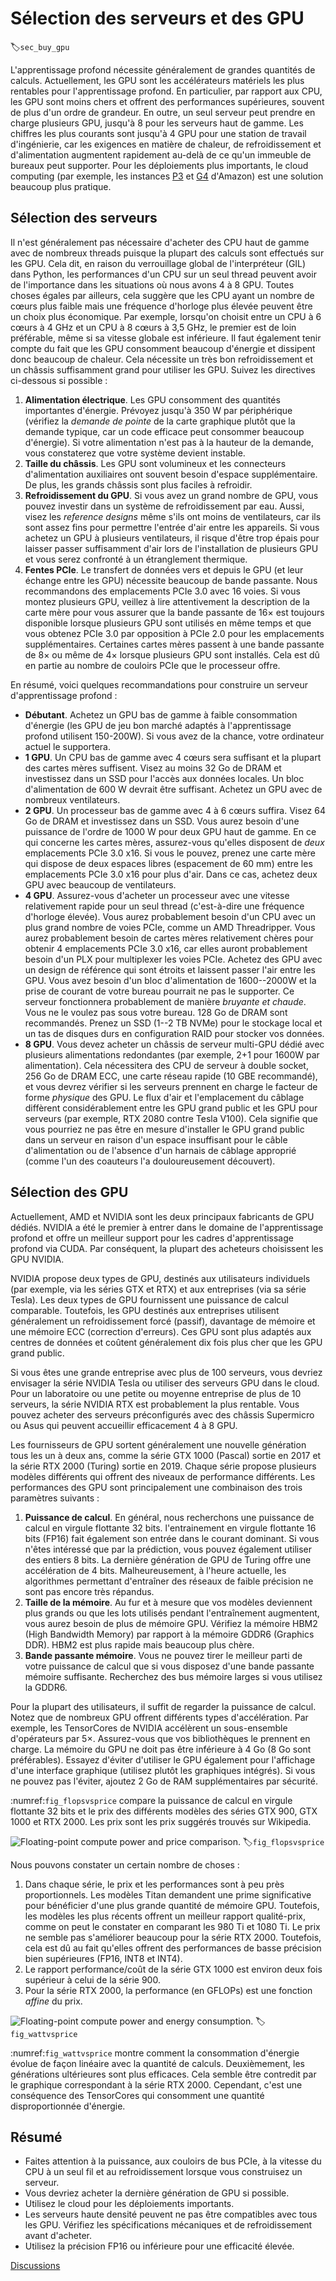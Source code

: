 # Sélection des serveurs et des GPU
:label:`sec_buy_gpu` 

 L'apprentissage profond nécessite généralement de grandes quantités de calculs. Actuellement, les GPU sont les accélérateurs matériels les plus rentables pour l'apprentissage profond. En particulier, par rapport aux CPU, les GPU sont moins chers et offrent des performances supérieures, souvent de plus d'un ordre de grandeur. En outre, un seul serveur peut prendre en charge plusieurs GPU, jusqu'à 8 pour les serveurs haut de gamme. Les chiffres les plus courants sont jusqu'à 4 GPU pour une station de travail d'ingénierie, car les exigences en matière de chaleur, de refroidissement et d'alimentation augmentent rapidement au-delà de ce qu'un immeuble de bureaux peut supporter. Pour les déploiements plus importants, le cloud computing (par exemple, les instances [P3](https://aws.amazon.com/ec2/instance-types/p3/) et [G4](https://aws.amazon.com/blogs/aws/in-the-works-ec2-instances-g4-with-nvidia-t4-gpus/) d'Amazon) est une solution beaucoup plus pratique.


## Sélection des serveurs

Il n'est généralement pas nécessaire d'acheter des CPU haut de gamme avec de nombreux threads puisque la plupart des calculs sont effectués sur les GPU. Cela dit, en raison du verrouillage global de l'interpréteur (GIL) dans Python, les performances d'un CPU sur un seul thread peuvent avoir de l'importance dans les situations où nous avons 4 à 8 GPU. Toutes choses égales par ailleurs, cela suggère que les CPU ayant un nombre de cœurs plus faible mais une fréquence d'horloge plus élevée peuvent être un choix plus économique. Par exemple, lorsqu'on choisit entre un CPU à 6 cœurs à 4 GHz et un CPU à 8 cœurs à 3,5 GHz, le premier est de loin préférable, même si sa vitesse globale est inférieure.
Il faut également tenir compte du fait que les GPU consomment beaucoup d'énergie et dissipent donc beaucoup de chaleur. Cela nécessite un très bon refroidissement et un châssis suffisamment grand pour utiliser les GPU. Suivez les directives ci-dessous si possible :

1. **Alimentation électrique**. Les GPU consomment des quantités importantes d'énergie. Prévoyez jusqu'à 350 W par périphérique (vérifiez la *demande de pointe* de la carte graphique plutôt que la demande typique, car un code efficace peut consommer beaucoup d'énergie). Si votre alimentation n'est pas à la hauteur de la demande, vous constaterez que votre système devient instable.
1. **Taille du châssis**. Les GPU sont volumineux et les connecteurs d'alimentation auxiliaires ont souvent besoin d'espace supplémentaire. De plus, les grands châssis sont plus faciles à refroidir.
1. **Refroidissement du GPU**. Si vous avez un grand nombre de GPU, vous pouvez investir dans un système de refroidissement par eau. Aussi, visez les *reference designs* même s'ils ont moins de ventilateurs, car ils sont assez fins pour permettre l'entrée d'air entre les appareils. Si vous achetez un GPU à plusieurs ventilateurs, il risque d'être trop épais pour laisser passer suffisamment d'air lors de l'installation de plusieurs GPU et vous serez confronté à un étranglement thermique.
1. **Fentes PCIe**. Le transfert de données vers et depuis le GPU (et leur échange entre les GPU) nécessite beaucoup de bande passante. Nous recommandons des emplacements PCIe 3.0 avec 16 voies. Si vous montez plusieurs GPU, veillez à lire attentivement la description de la carte mère pour vous assurer que la bande passante de 16$\times$ est toujours disponible lorsque plusieurs GPU sont utilisés en même temps et que vous obtenez PCIe 3.0 par opposition à PCIe 2.0 pour les emplacements supplémentaires. Certaines cartes mères passent à une bande passante de 8$\times$ ou même de 4$\times$ lorsque plusieurs GPU sont installés. Cela est dû en partie au nombre de couloirs PCIe que le processeur offre.

En résumé, voici quelques recommandations pour construire un serveur d'apprentissage profond :

* **Débutant**. Achetez un GPU bas de gamme à faible consommation d'énergie (les GPU de jeu bon marché adaptés à l'apprentissage profond utilisent 150-200W). Si vous avez de la chance, votre ordinateur actuel le supportera.
* **1 GPU**. Un CPU bas de gamme avec 4 cœurs sera suffisant et la plupart des cartes mères suffisent. Visez au moins 32 Go de DRAM et investissez dans un SSD pour l'accès aux données locales. Un bloc d'alimentation de 600 W devrait être suffisant. Achetez un GPU avec de nombreux ventilateurs.
* **2 GPU**. Un processeur bas de gamme avec 4 à 6 cœurs suffira. Visez 64 Go de DRAM et investissez dans un SSD. Vous aurez besoin d'une puissance de l'ordre de 1000 W pour deux GPU haut de gamme. En ce qui concerne les cartes mères, assurez-vous qu'elles disposent de *deux* emplacements PCIe 3.0 x16. Si vous le pouvez, prenez une carte mère qui dispose de deux espaces libres (espacement de 60 mm) entre les emplacements PCIe 3.0 x16 pour plus d'air. Dans ce cas, achetez deux GPU avec beaucoup de ventilateurs.
* **4 GPU**. Assurez-vous d'acheter un processeur avec une vitesse relativement rapide pour un seul thread (c'est-à-dire une fréquence d'horloge élevée). Vous aurez probablement besoin d'un CPU avec un plus grand nombre de voies PCIe, comme un AMD Threadripper. Vous aurez probablement besoin de cartes mères relativement chères pour obtenir 4 emplacements PCIe 3.0 x16, car elles auront probablement besoin d'un PLX pour multiplexer les voies PCIe. Achetez des GPU avec un design de référence qui sont étroits et laissent passer l'air entre les GPU. Vous avez besoin d'un bloc d'alimentation de 1600--2000W et la prise de courant de votre bureau pourrait ne pas le supporter. Ce serveur fonctionnera probablement de manière *bruyante et chaude*. Vous ne le voulez pas sous votre bureau. 128 Go de DRAM sont recommandés. Prenez un SSD (1--2 TB NVMe) pour le stockage local et un tas de disques durs en configuration RAID pour stocker vos données.
* **8 GPU**. Vous devez acheter un châssis de serveur multi-GPU dédié avec plusieurs alimentations redondantes (par exemple, 2+1 pour 1600W par alimentation). Cela nécessitera des CPU de serveur à double socket, 256 Go de DRAM ECC, une carte réseau rapide (10 GBE recommandé), et vous devrez vérifier si les serveurs prennent en charge le facteur de forme *physique* des GPU. Le flux d'air et l'emplacement du câblage diffèrent considérablement entre les GPU grand public et les GPU pour serveurs (par exemple, RTX 2080 contre Tesla V100). Cela signifie que vous pourriez ne pas être en mesure d'installer le GPU grand public dans un serveur en raison d'un espace insuffisant pour le câble d'alimentation ou de l'absence d'un harnais de câblage approprié (comme l'un des coauteurs l'a douloureusement découvert).


## Sélection des GPU

Actuellement, AMD et NVIDIA sont les deux principaux fabricants de GPU dédiés. NVIDIA a été le premier à entrer dans le domaine de l'apprentissage profond et offre un meilleur support pour les cadres d'apprentissage profond via CUDA. Par conséquent, la plupart des acheteurs choisissent les GPU NVIDIA.

NVIDIA propose deux types de GPU, destinés aux utilisateurs individuels (par exemple, via les séries GTX et RTX) et aux entreprises (via sa série Tesla). Les deux types de GPU fournissent une puissance de calcul comparable. Toutefois, les GPU destinés aux entreprises utilisent généralement un refroidissement forcé (passif), davantage de mémoire et une mémoire ECC (correction d'erreurs). Ces GPU sont plus adaptés aux centres de données et coûtent généralement dix fois plus cher que les GPU grand public.

Si vous êtes une grande entreprise avec plus de 100 serveurs, vous devriez envisager la série NVIDIA Tesla ou utiliser des serveurs GPU dans le cloud. Pour un laboratoire ou une petite ou moyenne entreprise de plus de 10 serveurs, la série NVIDIA RTX est probablement la plus rentable. Vous pouvez acheter des serveurs préconfigurés avec des châssis Supermicro ou Asus qui peuvent accueillir efficacement 4 à 8 GPU.

Les fournisseurs de GPU sortent généralement une nouvelle génération tous les un à deux ans, comme la série GTX 1000 (Pascal) sortie en 2017 et la série RTX 2000 (Turing) sortie en 2019. Chaque série propose plusieurs modèles différents qui offrent des niveaux de performance différents. Les performances des GPU sont principalement une combinaison des trois paramètres suivants :

1. **Puissance de calcul**. En général, nous recherchons une puissance de calcul en virgule flottante 32 bits. l'entrainement en virgule flottante 16 bits (FP16) fait également son entrée dans le courant dominant. Si vous n'êtes intéressé que par la prédiction, vous pouvez également utiliser des entiers 8 bits. La dernière génération de GPU de Turing offre une accélération de 4 bits. Malheureusement, à l'heure actuelle, les algorithmes permettant d'entraîner des réseaux de faible précision ne sont pas encore très répandus.
1. **Taille de la mémoire**. Au fur et à mesure que vos modèles deviennent plus grands ou que les lots utilisés pendant l'entraînement augmentent, vous aurez besoin de plus de mémoire GPU. Vérifiez la mémoire HBM2 (High Bandwidth Memory) par rapport à la mémoire GDDR6 (Graphics DDR). HBM2 est plus rapide mais beaucoup plus chère.
1. **Bande passante mémoire**. Vous ne pouvez tirer le meilleur parti de votre puissance de calcul que si vous disposez d'une bande passante mémoire suffisante. Recherchez des bus mémoire larges si vous utilisez la GDDR6.

Pour la plupart des utilisateurs, il suffit de regarder la puissance de calcul. Notez que de nombreux GPU offrent différents types d'accélération. Par exemple, les TensorCores de NVIDIA accélèrent un sous-ensemble d'opérateurs par 5$\times$. Assurez-vous que vos bibliothèques le prennent en charge. La mémoire du GPU ne doit pas être inférieure à 4 Go (8 Go sont préférables). Essayez d'éviter d'utiliser le GPU également pour l'affichage d'une interface graphique (utilisez plutôt les graphiques intégrés). Si vous ne pouvez pas l'éviter, ajoutez 2 Go de RAM supplémentaires par sécurité.

:numref:`fig_flopsvsprice` compare la puissance de calcul en virgule flottante 32 bits et le prix des différents modèles des séries GTX 900, GTX 1000 et RTX 2000. Les prix sont les prix suggérés trouvés sur Wikipedia.

![Floating-point compute power and price comparison. ](../img/flopsvsprice.svg)
:label:`fig_flopsvsprice`


Nous pouvons constater un certain nombre de choses :

1. Dans chaque série, le prix et les performances sont à peu près proportionnels. Les modèles Titan demandent une prime significative pour bénéficier d'une plus grande quantité de mémoire GPU. Toutefois, les modèles les plus récents offrent un meilleur rapport qualité-prix, comme on peut le constater en comparant les 980 Ti et 1080 Ti. Le prix ne semble pas s'améliorer beaucoup pour la série RTX 2000. Toutefois, cela est dû au fait qu'elles offrent des performances de basse précision bien supérieures (FP16, INT8 et INT4).
2. Le rapport performance/coût de la série GTX 1000 est environ deux fois supérieur à celui de la série 900.
3. Pour la série RTX 2000, la performance (en GFLOPs) est une fonction *affine* du prix.

![Floating-point compute power and energy consumption. ](../img/wattvsprice.svg) 
:label:`fig_wattvsprice` 

 
 :numref:`fig_wattvsprice` montre comment la consommation d'énergie évolue de façon linéaire avec la quantité de calculs. Deuxièmement, les générations ultérieures sont plus efficaces. Cela semble être contredit par le graphique correspondant à la série RTX 2000. Cependant, c'est une conséquence des TensorCores qui consomment une quantité disproportionnée d'énergie.


## Résumé

* Faites attention à la puissance, aux couloirs de bus PCIe, à la vitesse du CPU à un seul fil et au refroidissement lorsque vous construisez un serveur.
* Vous devriez acheter la dernière génération de GPU si possible.
* Utilisez le cloud pour les déploiements importants.
* Les serveurs haute densité peuvent ne pas être compatibles avec tous les GPU. Vérifiez les spécifications mécaniques et de refroidissement avant d'acheter.
* Utilisez la précision FP16 ou inférieure pour une efficacité élevée.


[Discussions](https://discuss.d2l.ai/t/425)
